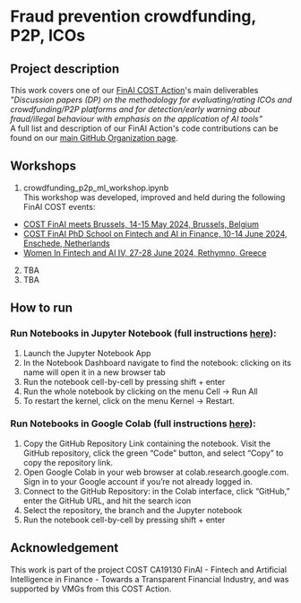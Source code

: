 # Fraud prevention crowdfunding, P2P, ICOs 

## Project description
This work covers one of our [FinAI COST Action](https://fin-ai.eu/)'s main deliverables _"Discussion papers (DP) on the methodology for evaluating/rating ICOs and crowdfunding/P2P platforms and for detection/early warning about fraud/illegal behaviour with emphasis on the application of AI tools"_  
A full list and description of our FinAI Action's code contributions can be found on our [main GitHub Organization page](https://github.com/cost19130/.github/tree/main/profile/README.md).

## Workshops
1. crowdfunding_p2p_ml_workshop.ipynb  
This workshop was developed, improved and held during the following FinAI COST events:
* [COST FinAI meets Brussels, 14-15 May 2024, Brussels, Belgium](https://www.digital-finance-msca.com/event-details-registration/cost-finai-brussels-may-14-15-2024) 
* [COST FinAI PhD School on Fintech and AI in Finance, 10-14 June 2024, Enschede, Netherlands](https://www.digital-finance-msca.com/cost-finai-phd-school-2024)
* [Women In Fintech and AI IV, 27-28 June 2024, Rethymno, Greece](https://fin-ai.eu/womeninfintech2024/)
2. TBA
3. TBA

## How to run
### Run Notebooks in Jupyter Notebook (full instructions [here](https://jupyter-notebook-beginner-guide.readthedocs.io/en/latest/execute.html#:~:text=Click%20on%20the%20menu%20Help,menu%20Cell%20%2D%3E%20Run%20All.)):  
1. Launch the Jupyter Notebook App  
2. In the Notebook Dashboard navigate to find the notebook: clicking on its name will open it in a new browser tab  
3. Run the notebook cell-by-cell by pressing shift + enter
4. Run the whole notebook by clicking on the menu Cell -> Run All
5. To restart the kernel, click on the menu Kernel -> Restart.

### Run Notebooks in Google Colab (full instructions [here](https://github.com/cost19130/fraud_prevention_crowdfunding_p2p_ico.git/)):
1. Copy the GitHub Repository Link containing the notebook. Visit the GitHub repository, click the green “Code” button, and select “Copy” to copy the repository link.
2. Open Google Colab in your web browser at colab.research.google.com. Sign in to your Google account if you’re not already logged in.
3. Connect to the GitHub Repository: in the Colab interface, click “GitHub,” enter the GitHub URL, and hit the search icon
4. Select the repository, the branch and the Jupyter notebook
5. Run the notebook cell-by-cell by pressing shift + enter

## Acknowledgement
This work is part of the project COST CA19130 FinAI - Fintech and Artificial Intelligence in Finance - Towards a Transparent Financial Industry, and was supported by VMGs from this COST Action.  
